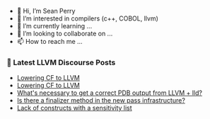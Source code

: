 - 👋 Hi, I’m Sean Perry
- 👀 I’m interested in compilers (c++, COBOL, llvm)
- 🌱 I’m currently learning ...
- 💞️ I’m looking to collaborate on ...
- 📫 How to reach me ...

<!---
s66perry/s66perry is a ✨ special ✨ repository because its `README.md` (this file) appears on your GitHub profile.
You can click the Preview link to take a look at your changes.
--->
### 📕 Latest LLVM Discourse Posts

<!-- DISCOURSE-LLVM:START -->
- [Lowering CF to LLVM](https://discourse.llvm.org/t/lowering-cf-to-llvm/63863#post_4)
- [Lowering CF to LLVM](https://discourse.llvm.org/t/lowering-cf-to-llvm/63863#post_3)
- [What&#39;s necessary to get a correct PDB output from LLVM + lld?](https://discourse.llvm.org/t/whats-necessary-to-get-a-correct-pdb-output-from-llvm-lld/63870#post_1)
- [Is there a finalizer method in the new pass infrastructure?](https://discourse.llvm.org/t/is-there-a-finalizer-method-in-the-new-pass-infrastructure/63869#post_1)
- [Lack of constructs with a sensitivity list](https://discourse.llvm.org/t/lack-of-constructs-with-a-sensitivity-list/63692#post_11)
<!-- DISCOURSE-LLVM:END -->
